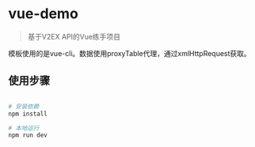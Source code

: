 # vue-demo

> 基于V2EX API的Vue练手项目

模板使用的是vue-cli。数据使用proxyTable代理，通过xmlHttpRequest获取。

## 使用步骤

``` bash

# 安装依赖
npm install

# 本地运行
npm run dev

```